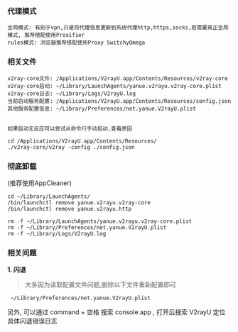 
### 代理模式
    全局模式: 有别于vpn,只是将代理信息更新到系统代理http,https,socks,若需要真正全局模式, 推荐搭配使用Proxifier
    rules模式: 浏览器推荐搭配使用Proxy SwitchyOmega

### 相关文件
    v2ray-core文件: /Applications/V2rayU.app/Contents/Resources/v2ray-core
    v2ray-core启动: ~/Library/LaunchAgents/yanue.v2rayu.v2ray-core.plist
    v2ray-core日志: ~/Library/Logs/V2rayU.log
    当前启动服务配置: /Applications/V2rayU.app/Contents/Resources/config.json
    其他服务配置信息: ~/Library/Preferences/net.yanue.V2rayU.plist


    如果启动无反应可以尝试从命令行手动启动,查看原因
```
cd /Applications/V2rayU.app/Contents/Resources/
./v2ray-core/v2ray -config ./config.json
```
### 彻底卸载
(推荐使用AppCleaner)
```
cd ~/Library/LaunchAgents/
/bin/launchctl remove yanue.v2rayu.v2ray-core
/bin/launchctl remove yanue.v2rayu.http

rm -f ~/Library/LaunchAgents/yanue.v2rayu.v2ray-core.plist
rm -f ~/Library/Preferences/net.yanue.V2rayU.plist
rm -f ~/Library/Logs/V2rayU.log
```
### 相关问题
**1. 闪退**

> 大多因为读取配置文件问题,删除以下文件重新配置即可

```
 ~/Library/Preferences/net.yanue.V2rayU.plist
```
另外, 可以通过 command + 空格 搜索 console.app , 打开后搜索 V2rayU 定位具体闪退错误日志
